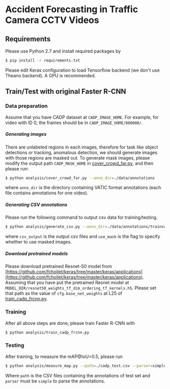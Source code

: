 Accident Forecasting in Traffic Camera CCTV Videos
====

## Requirements

Please use Python 2.7 and install required packages by
```bash
$ pip install -r requirements.txt
```
Please edit Keras configuration to load Tensorflow backend (we don't use Theano backend).
A GPU is recommended.
## Train/Test with original Faster R-CNN

### Data preparation

Assume that you have CADP dataset at `CADP_IMAGE_HOME`. 
For example, for video with ID 0, the frames should be in `CADP_IMAGE_HOME/000000/`.

##### Generating images

There are unlabeled regions in each images, therefore for task like object detections or tracking, anomalous detection, we should generate images with those regions are masked out.
To generate mask images, please modify the output path `CADP_MASK_HOME` in [cover_crowd_far.py](./analysis/cover_crowd_far.py), and then please run:

```bash
$ python analysis/cover_crowd_far.py --anno_dir=./data/annotations
```
where `anno_dir` is the directory containing VATIC format annotations (each file contains annotations for one video).

##### Generating CSV annotations
Please run the following command to output csv data for training/testing.

```bash
$ python analysis/generate_csv.py --anno_dir=./data/annotations/trainval/ --csv_output=./cadp_train.csv --use_mask=True
```
where `csv_output` is the output csv files and `use_mask` is the flag to specify whether to use masked images.

##### Download pretrained models
Please download pretrained Resnet-50 model from [https://github.com/fchollet/keras/tree/master/keras/applications](https://github.com/fchollet/keras/tree/master/keras/applications).
Assuming that you have put the pretrained Resnet model at `MODEL_DIR/resnet50_weights_tf_dim_ordering_tf_kernels.h5`.
Please set that path as the value of `cfg.base_net_weights` at L25 of [train_cadp_frcnn.py](./analysis/train_cadp_frcnn.py#L25).


### Training

After all above steps are done, please train Faster R-CNN with

```bash
$ python analysis/train_cadp_frcnn.py
```

### Testing

After training, to measure the mAP@IoU=0.5, please run

```bash
$ python analysis/measure_map.py --path=./cadp_test.csv --parser=simple
```
Where `path` is the CSV files containing the annotations of test set and `parser` must be `simple` to parse the annotations.
